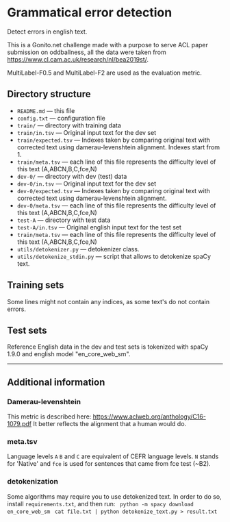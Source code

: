 Grammatical error detection
===========================

Detect errors in english text.

This is a Gonito.net challenge made with a purpose to serve ACL paper submission on oddballness,
all the data were taken from <https://www.cl.cam.ac.uk/research/nl/bea2019st/>.

MultiLabel-F0.5 and MultiLabel-F2 are used as the evaluation metric.

## Directory structure

* `README.md` — this file
* `config.txt` — configuration file
* `train/` — directory with training data
* `train/in.tsv` — Original input text for the dev set
* `train/expected.tsv` — Indexes taken by comparing original text with corrected text using damerau-levenshtein alignment. Indexes start from 1.
* `train/meta.tsv` — each line of this file represents the difficulty level of this text (A,ABCN,B,C,fce,N)
* `dev-0/` — directory with dev (test) data
* `dev-0/in.tsv` — Original input text for the dev set
* `dev-0/expected.tsv` — Indexes taken by comparing original text with corrected text using damerau-levenshtein alignment.
* `dev-0/meta.tsv` — each line of this file represents the difficulty level of this text (A,ABCN,B,C,fce,N)
* `test-A` — directory with test data
* `test-A/in.tsv` — Original english input text for the test set
* `train/meta.tsv` — each line of this file represents the difficulty level of this text (A,ABCN,B,C,fce,N)
* `utils/detokenizer.py` — detokenizer class.
* `utils/detokenize_stdin.py` — script that allows to detokenize spaCy text.

## Training sets

Some lines might not contain any indices, as some text's do not contain errors.

##  Test sets

Reference English data in the dev and test sets is tokenized with spaCy 1.9.0 and english model "en_core_web_sm".


-------------
## Additional information

### Damerau-levenshtein

This metric is described here: <https://www.aclweb.org/anthology/C16-1079.pdf>
It better reflects the alignment that a human would do.

### meta.tsv

Language levels `A` `B` and `C` are equivalent of CEFR language levels. `N` stands for 'Native' and `fce` is used for sentences that came from fce test (~B2).

### detokenization

Some algorithms may require you to use detokenized text. In order to do so, install `requirements.txt`, and then run:
` python -m spacy download en_core_web_sm`
` cat file.txt | python detokenize_text.py > result.txt`

